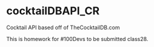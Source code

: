 # cocktailDBAPI_CR
Cocktail API based off of TheCocktailDB.com

This is homework for #100Devs to be submitted class28.
